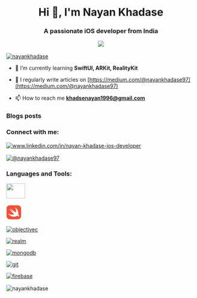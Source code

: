 <h1 align="center">Hi 👋, I'm Nayan Khadase</h1>
<h3 align="center">A passionate iOS developer from India</h3>

<p align="center" ><img src="https://upload.wikimedia.org/wikipedia/commons/8/84/Apple_Computer_Logo_rainbow.svg"  width="10%"/> </p>

<p align="left"> <a href="https://github.com/ryo-ma/github-profile-trophy"><img src="https://github-profile-trophy.vercel.app/?username=nayankhadase" alt="nayankhadase" /></a> </p>

- 🌱 I’m currently learning **SwiftUI, ARKit, RealityKit**

- 📝 I regularly write articles on [https://medium.com/@nayankhadase97](https://medium.com/@nayankhadase97)

- 📫 How to reach me **khadsenayan1996@gmail.com**

### Blogs posts
<!-- BLOG-POST-LIST:START -->
<!-- BLOG-POST-LIST:END -->

<h3 align="left">Connect with me:</h3>
<p align="left">
<a href="https://linkedin.com/in/www.linkedin.com/in/nayan-khadase-ios-developer" target="blank"><img align="center" src="https://raw.githubusercontent.com/rahuldkjain/github-profile-readme-generator/master/src/images/icons/Social/linked-in-alt.svg" alt="www.linkedin.com/in/nayan-khadase-ios-developer" height="30" width="40" /></a>

<a href="https://medium.com/@nayankhadase97" target="blank"><img align="center" src="https://raw.githubusercontent.com/rahuldkjain/github-profile-readme-generator/master/src/images/icons/Social/medium.svg" alt="@nayankhadase97" height="30" width="40" /></a>
</p>

<h3 align="left">Languages and Tools:</h3>
<p align="left">

<a href="https://developer.apple.com" target="_blank" rel="noreferrer"> <img src="https://images.unsplash.com/photo-1621768216002-5ac171876625?ixlib=rb-4.0.3&ixid=M3wxMjA3fDB8MHxwaG90by1wYWdlfHx8fGVufDB8fHx8fA%3D%3D&auto=format&fit=crop&w=1748&q=80"  width="50" height="40"/> </a>

<a href="https://developer.apple.com/swift/" target="_blank" rel="noreferrer"> <img src="https://raw.githubusercontent.com/devicons/devicon/master/icons/swift/swift-original.svg" alt="swift" width="40" height="40"/> </a>


<a href="https://developer.apple.com/library/archive/documentation/Cocoa/Conceptual/ProgrammingWithObjectiveC/Introduction/Introduction.html" target="_blank" rel="noreferrer"> <img src="https://www.vectorlogo.zone/logos/apple_objectivec/apple_objectivec-icon.svg" alt="objectivec" width="40" height="40"/> </a>

<a href="https://realm.io/" target="_blank" rel="noreferrer"> <img src="https://raw.githubusercontent.com/bestofjs/bestofjs-webui/8665e8c267a0215f3159df28b33c365198101df5/public/logos/realm.svg" alt="realm" width="40" height="40"/> </a>

<a href="" target="_blank" rel="noreferrer"> <img src="https://www.techrepublic.com/wp-content/uploads/2017/09/arkithero.jpg" alt="mongodb" width="50" height="40"/> </a>

</p>

<a href="https://git-scm.com/" target="_blank" rel="noreferrer"> <img src="https://www.vectorlogo.zone/logos/git-scm/git-scm-icon.svg" alt="git" width="40" height="40"/> </a>

<a href="https://firebase.google.com/" target="_blank" rel="noreferrer"> <img src="https://www.vectorlogo.zone/logos/firebase/firebase-icon.svg" alt="firebase" width="40" height="40"/> </a>





<p><img align="center" src="https://github-readme-stats.vercel.app/api/top-langs?username=nayankhadase&show_icons=true&locale=en&layout=compact" alt="nayankhadase" /></p>
